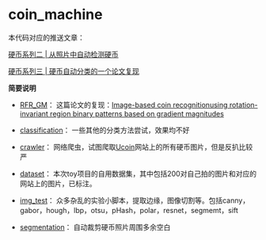 # coin_machine

本代码对应的推送文章：  
  
[硬币系列二 | 从照片中自动检测硬币](https://mp.weixin.qq.com/s?__biz=MzUzNzI4OTAzMQ==&mid=2247484922&idx=1&sn=44c70b760c03d457569721ff2bcd44b3&chksm=fae80dd2cd9f84c42677274e21b8b4a867536bcc3f03196533ca47b38f27cc71538227e08420&token=1953735492&lang=zh_CN#rd)

[硬币系列三 | 硬币自动分类的一个论文复现](https://mp.weixin.qq.com/s?__biz=MzUzNzI4OTAzMQ==&mid=2247484951&idx=1&sn=166db63fc357fe03b9c33c5661ddbb67&chksm=fae80e3fcd9f8729b07f9919d3492f618eb570ec7eea5d8c4798b7c8c9ccf8c7e80205e3e121&token=1953735492&lang=zh_CN#rd)


**简要说明**  
  
* [RFR_GM](https://github.com/divertingPan/coin_machine/tree/master/RFR_GM)：
这篇论文的复现：[Image-based coin recognitionusing rotation-invariant region binary patterns based on gradient magnitudes](https://www.sciencedirect.com/science/article/pii/S1047320315001546)

* [classification](https://github.com/divertingPan/coin_machine/tree/master/classification)：
一些其他的分类方法尝试，效果均不好

* [crawler](https://github.com/divertingPan/coin_machine/tree/master/crawler)：
网络爬虫，试图爬取[Ucoin](https://zh-cn.ucoin.net/catalog)网站上的所有硬币图片，但是反扒比较严

* [dataset](https://github.com/divertingPan/coin_machine/tree/master/dataset)：
本次toy项目的自用数据集，其中包括200对自己拍的图片和对应的网站上的图片，已标注。

* [img_test](https://github.com/divertingPan/coin_machine/tree/master/img_test)：
众多杂乱的实验小脚本，提取边缘，图像切割等。包括canny，gabor，hough，lbp，otsu，pHash，polar，resnet，segmemt，sift

* [segmentation](https://github.com/divertingPan/coin_machine/tree/master/segmentation)：
自动裁剪硬币照片周围多余空白
